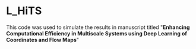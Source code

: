 # L_HiTS
This code was used to simulate the results in manuscript titled "**Enhancing Computational Efficiency in Multiscale Systems using
Deep Learning of Coordinates and Flow Maps**"
